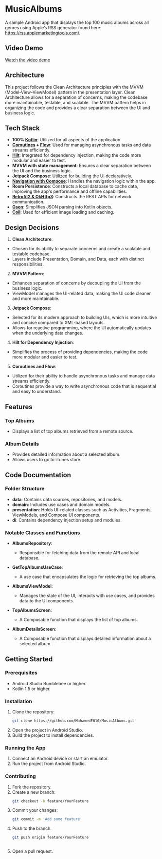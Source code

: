 # MusicAlbums

A sample Android app that displays the top 100 music
albums across all genres using Apple’s RSS generator found here:
https://rss.applemarketingtools.com/.

## Video Demo

[Watch the video demo](https://drive.google.com/file/d/1qtGAVTLV3GCJQEyMaDvATfd4fm_GvPXX/view?usp=sharing)

## Architecture

This project follows the Clean Architecture principles with the MVVM (Model-View-ViewModel) pattern in the presentation layer. Clean Architecture allows for a separation of concerns, making the codebase more maintainable, testable, and scalable. The MVVM pattern helps in organizing the code and provides a clear separation between the UI and business logic.

## Tech Stack

- **100% [Kotlin](https://kotlinlang.org/)**: Utilized for all aspects of the application.
- **[Coroutines](https://github.com/Kotlin/kotlinx.coroutines) + [Flow](https://kotlin.github.io/kotlinx.coroutines/kotlinx-coroutines-core/kotlinx.coroutines.flow/)**: Used for managing asynchronous tasks and data streams efficiently.
- **[Hilt](https://dagger.dev/hilt/)**: Integrated for dependency injection, making the code more modular and easier to test.
- **MVVM with state management**: Ensures a clear separation between the UI and the business logic.
- **[Jetpack Compose](https://developer.android.com/jetpack/compose/)**: Utilized for building the UI declaratively.
- **[Navigation with Compose](https://developer.android.com/develop/ui/compose/navigation)**: Handles the navigation logic within the app.
- **Room Persistence**: Constructs a local database to cache data, improving the app's performance and offline capabilities.
- **[Retrofit2 & OkHttp3](https://github.com/square/retrofit)**: Constructs the REST APIs for network communication.
- **[Gson](https://github.com/google/gson)**: Simplifies JSON parsing into Kotlin objects.
- **[Coil](https://github.com/coil-kt/coil)**: Used for efficient image loading and caching.

## Design Decisions

1. **Clean Architecture**:
  - Chosen for its ability to separate concerns and create a scalable and testable codebase.
  - Layers include Presentation, Domain, and Data, each with distinct responsibilities.

2. **MVVM Pattern**:
  - Enhances separation of concerns by decoupling the UI from the business logic.
  - ViewModel manages the UI-related data, making the UI code cleaner and more maintainable.

3. **Jetpack Compose**:
  - Selected for its modern approach to building UIs, which is more intuitive and concise compared to XML-based layouts.
  - Allows for reactive programming, where the UI automatically updates when the underlying data changes.

4. **Hilt for Dependency Injection**:
  - Simplifies the process of providing dependencies, making the code more modular and easier to test.

5. **Coroutines and Flow**:
  - Utilized for their ability to handle asynchronous tasks and manage data streams efficiently.
  - Coroutines provide a way to write asynchronous code that is sequential and easy to understand.

## Features

### Top Albums
- Displays a list of top albums retrieved from a remote source.

### Album Details
- Provides detailed information about a selected album.
- Allows users to go to iTunes store.

## Code Documentation

### Folder Structure

- **data**: Contains data sources, repositories, and models.
- **domain**: Includes use cases and domain models.
- **presentation**: Holds UI-related classes such as Activities, Fragments, ViewModels, and Compose UI components.
- **di**: Contains dependency injection setup and modules.

### Notable Classes and Functions

- **AlbumsRepository**:
  - Responsible for fetching data from the remote API and local database.

- **GetTopAlbumsUseCase**:
  - A use case that encapsulates the logic for retrieving the top albums.

- **AlbumsViewModel**:
  - Manages the state of the UI, interacts with use cases, and provides data to the UI components.

- **TopAlbumsScreen**:
  - A Composable function that displays the list of top albums.

- **AlbumDetailsScreen**:
  - A Composable function that displays detailed information about a selected album.

## Getting Started

### Prerequisites

- Android Studio Bumblebee or higher.
- Kotlin 1.5 or higher.

### Installation

1. Clone the repository:
   ```bash
   git clone https://github.com/MohamedE610/MusicAlbums.git

2. Open the project in Android Studio.
3. Build the project to install dependencies.

### Running the App

1. Connect an Android device or start an emulator.
2. Run the project from Android Studio.

### Contributing

1. Fork the repository.
2. Create a new branch:
   ```bash
   git checkout -b feature/YourFeature

3. Commit your changes:
   ```bash
   git commit -m 'Add some feature'

4. Push to the branch:
   ```bash
   git push origin feature/YourFeature
    
5. Open a pull request.

